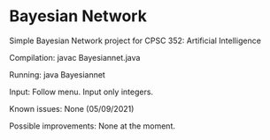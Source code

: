 # Bayesian Network
 Simple Bayesian Network project for CPSC 352: Artificial Intelligence

 Compilation:
 javac Bayesiannet.java

Running:
java Bayesiannet

Input:
Follow menu. Input only integers.


Known issues:
None (05/09/2021)

Possible improvements:
None at the moment.
